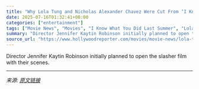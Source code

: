 ```yaml
---
title: "Why Lola Tung and Nicholas Alexander Chavez Were Cut From ‘I Know What You Did Last Summer’"
date: 2025-07-16T01:32:41+08:00
categories: ["entertainment"]
tags: ["Movie News", "Movies", "I Know What You Did Last Summer", "Lola Tung", "Nicholas Alexander Chavez"]
summary: "Director Jennifer Kaytin Robinson initially planned to open the slasher film with their scenes."
source_url: "https://www.hollywoodreporter.com/movies/movie-news/lola-tung-nicholas-alexander-chavez-cut-know-what-you-did-last-summer-1236316084/"
---
```


Director Jennifer Kaytin Robinson initially planned to open the slasher film with their scenes.

---

*来源: [原文链接](https://www.hollywoodreporter.com/movies/movie-news/lola-tung-nicholas-alexander-chavez-cut-know-what-you-did-last-summer-1236316084/)*
